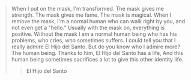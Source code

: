 > When I put on the mask, I'm transformed. The mask gives me strength. The mask gives me fame. The mask is magical. When I remove the mask, I'm a normal human who can walk right by you, and not even get a "hello." Usually with the mask on, everything is positive. Without the mask I am a normal human being who has his problems, who cries, who sometimes suffers. I could tell you that I really admire El Hijo del Santo. But do you know who I admire more? The human being. Thanks to him, El Hijo del Santo has a life, And this human being sometimes sacrifices a lot to give this other identity life.
>> El Hijo del Santo
